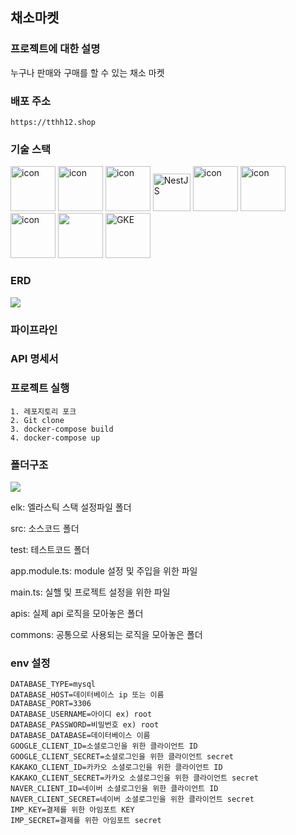 ## 채소마켓

### 프로젝트에 대한 설명
누구나 판매와 구매를 할 수 있는 채소 마켓

### 배포 주소
```
https://tthh12.shop
```
### 기술 스택
<div>
<img src="https://techstack-generator.vercel.app/ts-icon.svg" alt="icon" width="72" height="72" />
<img src="https://techstack-generator.vercel.app/js-icon.svg" alt="icon" width="72" height="72" />
<img src="https://user-images.githubusercontent.com/96868951/187032229-605756c5-0f73-4ef7-972a-5e00988411a9.png" alt="icon" width="72" height="72" />
<img alt="NestJS" src="https://user-images.githubusercontent.com/96868951/187032538-a3c2656f-a592-4fab-9579-856bff0fb5cd.png" width="60" height="60"/>
<img src="https://techstack-generator.vercel.app/mysql-icon.svg" alt="icon" width="72" height="72" />
<img src="https://techstack-generator.vercel.app/graphql-icon.svg" alt="icon" width="72" height="72" />
<img src="https://techstack-generator.vercel.app/docker-icon.svg" alt="icon" width="72" height="72" />
<img src="https://user-images.githubusercontent.com/96868951/187036678-55edd632-0600-43f7-8585-d33171943c23.png" width="72" height="72" />
<img width="72" height="72" alt="GKE" src="https://user-images.githubusercontent.com/96868951/187037131-bf7ad8dc-4b51-4585-92f6-bb2a5fe829c8.png">
</div>

### ERD
<img src="https://user-images.githubusercontent.com/96868951/187064280-287989d7-90a2-4b26-8c74-f1b6bd4abd06.png"/>

### 파이프라인

### API 명세서

### 프로젝트 실행
```
1. 레포지토리 포크
2. Git clone
3. docker-compose build
4. docker-compose up
```
### 폴더구조
<div>
<img src="https://user-images.githubusercontent.com/96868951/187064577-8b2611fa-a6d5-4e47-8fc4-68ab31486d49.png"/>
</div>

elk: 엘라스틱 스택 설정파일 폴더

src: 소스코드 폴더

test: 테스트코드 폴더

app.module.ts: module 설정 및 주입을 위한 파일

main.ts: 실핼 및 프로젝트 설정을 위한 파일

apis: 실제 api 로직을 모아놓은 폴더

commons: 공통으로 사용되는 로직을 모아놓은 폴더

### env 설정
```
DATABASE_TYPE=mysql
DATABASE_HOST=데이터베이스 ip 또는 이름
DATABASE_PORT=3306
DATABASE_USERNAME=아이디 ex) root
DATABASE_PASSWORD=비밀번호 ex) root
DATABASE_DATABASE=데이터베이스 이름
GOOGLE_CLIENT_ID=소셜로그인을 위한 클라이언트 ID
GOOGLE_CLIENT_SECRET=소셜로그인을 위한 클라이언트 secret
KAKAKO_CLIENT_ID=카카오 소셜로그인을 위한 클라이언트 ID
KAKAKO_CLIENT_SECRET=카카오 소셜로그인을 위한 클라이언트 secret
NAVER_CLIENT_ID=네이버 소셜로그인을 위한 클라이언트 ID
NAVER_CLIENT_SECRET=네이버 소셜로그인을 위한 클라이언트 secret
IMP_KEY=결제를 위한 아임포트 KEY
IMP_SECRET=결제를 위한 아임포트 secret
```
